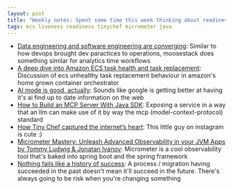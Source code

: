 ```yaml
---
layout: post
title: "Weekly notes: Spent some time this week thinking about readiness vs liveness of a task as well roll into ecs"
tags: ecs liveness readiness tinychef micrometer java
---
```


* [Data engineering and software engineering are converging](https://clickhouse.com/blog/eight-principles-of-great-developer-experience-for-data-infrastructure): Similar to how devops brought dev paractices to operations, moosestack does something similar for analytics time workflows
* [A deep dive into Amazon ECS task health and task replacement](https://aws.amazon.com/blogs/containers/a-deep-dive-into-amazon-ecs-task-health-and-task-replacement/): Discussion of ecs unhealthy task replacement behaviour in amazon's home grown container orchestrator
* [AI mode is good, actually](https://simonwillison.net/2025/Sep/7/ai-mode/): Sounds like google is getting better at having it's ai find up to date information on the web
* [How to Build an MCP Server With Java SDK](https://dzone.com/articles/how-to-build-an-mcp-server-with-java-sdk): Exposing a service in a way that an llm can make use of it by way the mcp (model-context-protocol) standard
* [How Tiny Chef captured the internet’s heart](https://www.youtube.com/watch?v=O_eStlN2wkU&list=WL&index=33): This little guy on instagram is cute :)
* [Micrometer Mastery: Unleash Advanced Observability in your JVM Apps by Tommy Ludwig & Jonatan Ivanov](https://www.youtube.com/watch?v=Qyku6cR6ADY): Micrometer is a cool observability tool that's baked into spring boot and the spring framework
* [Nothing fails like a history of success](https://surfingcomplexity.blog/2025/09/07/nothing-fails-like-a-history-of-success/): A process / migration having succeeded in the past doesn't mean it'll succeed in the future. There's always going to be risk when you're changing something